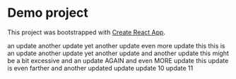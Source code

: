 # Demo project

This project was bootstrapped with [Create React App](https://github.com/facebook/create-react-app).

an
update
another
update
yet
another
update
even
more
update
this
this is an update
another update
yet another update
and another update
this might be a bit excessive
and an update AGAIN
and even MORE update
this update is even farther
and another updated update
update 10
update 11
